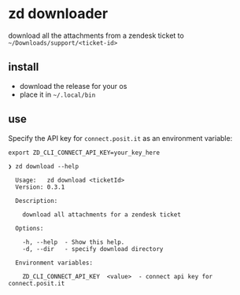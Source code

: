 # zd downloader

download all the attachments from a zendesk ticket to
`~/Downloads/support/<ticket-id>`

## install

- download the release for your os
- place it in `~/.local/bin`

## use

Specify the API key for `connect.posit.it` as an environment variable:
```shell
export ZD_CLI_CONNECT_API_KEY=your_key_here
```


```shell
❯ zd download --help                         

  Usage:   zd download <ticketId>
  Version: 0.3.1                 

  Description:

    download all attachments for a zendesk ticket

  Options:

    -h, --help  - Show this help. 
    -d, --dir   - specify download directory 

  Environment variables:

    ZD_CLI_CONNECT_API_KEY  <value>  - connect api key for connect.posit.it
```
